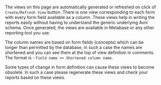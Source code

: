 The views on this page are automatically generated or refreshed on click of `Create/Refresh View` button. There is one view corresponding to each form with every form field available as a column. These views help in writing the reports easily without having to understand the generic underlying Avni schema. Once generated, the views are available in Metabase or any other reporting tool you use.

The column names are based on form fields (concepts) which can be longer than permitted by the database, in such a case the names are shortened and you can see them at the top of view definition in comments. The format is - `Field name >> Shortened column name`.

Some types of change in form definition can cause these views to become obsolete. In such a case please regenerate these views and check your reports based on these views.
